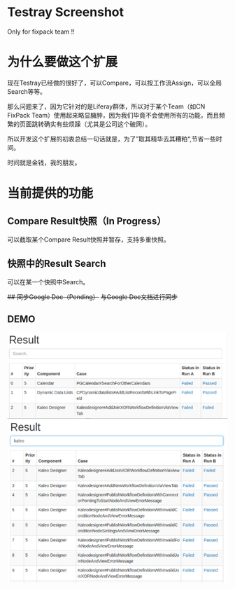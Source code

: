 # Testray Screenshot
Only for fixpack team !!

# 为什么要做这个扩展
现在Testray已经做的很好了，可以Compare，可以按工作流Assign，可以全局Search等等。

那么问题来了，因为它针对的是Liferay群体，所以对于某个Team（如CN FixPack Team）使用起来略显臃肿，因为我们毕竟不会使用所有的功能，而且频繁的页面跳转确实有些烦躁（尤其是公司这个破网）。

所以开发这个扩展的初衷总结一句话就是，为了”取其精华去其糟粕“,节省一些时间。

时间就是金钱，我的朋友。

# 当前提供的功能
## Compare Result快照（In Progress）
可以截取某个Compare Result快照并暂存，支持多重快照。

## 快照中的Result Search
可以在某一个快照中Search。

~~## 同步Google Doc（Pending）~~
~~与Google Doc文档进行同步~~

## DEMO
![demo1](images/demo1.png)
![demo2](images/demo2.png)